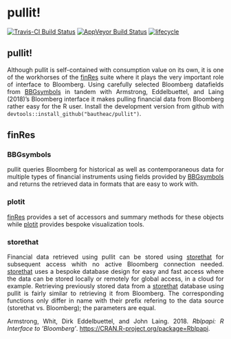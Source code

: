 pullit\!
================

[![Travis-CI Build
Status](https://travis-ci.org/bautheac/pullit.svg?branch=master)](https://travis-ci.org/bautheac/pullit)
[![AppVeyor Build
Status](https://ci.appveyor.com/api/projects/status/github/bautheac/pullit?branch=master&svg=true)](https://ci.appveyor.com/project/bautheac/pullit)
[![lifecycle](https://img.shields.io/badge/lifecycle-experimental-orange.svg)](https://www.tidyverse.org/lifecycle/#experimental)

<style> body {text-align: justify} </style>

## pullit\!

Although pullit is self-contained with consumption value on its own, it
is one of the workhorses of the
[finRes](https://bautheac.github.io/finRes/) suite where it plays the
very important role of interface to Bloomberg. Using carefully selected
Bloomberg datafields from
[BBGsymbols](https://bautheac.github.io/BBGsymbols/) in tandem with
Armstrong, Eddelbuettel, and Laing (2018)’s Bloomberg interface it makes
pulling financial data from Bloomberg rather easy for the R user.
Install the development version from github with
`devtools::install_github("bautheac/pullit")`.

## finRes

### BBGsymbols

pullit queries Bloomberg for historical as well as contemporaneous data
for multiple types of financial instruments using fields provided by
[BBGsymbols](https://bautheac.github.io/BBGsymbols/) and returns the
retrieved data in formats that are easy to work with.

### plotit

[finRes](https://bautheac.github.io/finRes/) provides a set of accessors
and summary methods for these objects while
[plotit](https://bautheac.github.io/plotit/) provides bespoke
visualization tools.

### storethat

Financial data retrieved using pullit can be stored using
[storethat](https://bautheac.github.io/storethat/) for subsequent access
whith no active Bloomberg connection needed.
[storethat](https://bautheac.github.io/storethat/) uses a bespoke
database design for easy and fast access where the data can be stored
locally or remotely for global access, in a cloud for example.
Retrieving previously stored data from a
[storethat](https://bautheac.github.io/storethat/) database using pullit
is fairly similar to retrieving it from Bloomberg. The corresponding
functions only differ in name with their prefix refering to the data
source (storethat vs. Bloomberg); the parameters are equal.

<div id="refs" class="references">

<div id="ref-Armstrong_Rblpapi_2018">

Armstrong, Whit, Dirk Eddelbuettel, and John Laing. 2018. *Rblpapi: R
Interface to ’Bloomberg’*. <https://CRAN.R-project.org/package=Rblpapi>.

</div>

</div>
